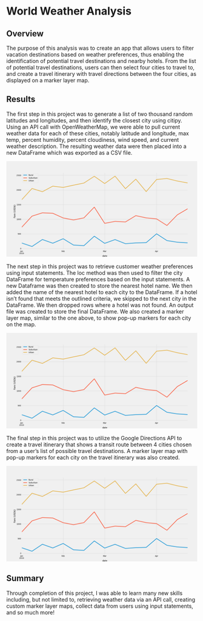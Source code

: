 # World Weather Analysis

## Overview

The purpose of this analysis was to create an app that allows users to filter vacation destinations based on weather preferences, thus enabling the identification of potential travel destinations and nearby hotels.  From the list of potential travel destinations, users can then select four cities to travel to, and create a travel itinerary with travel directions between the four cities, as displayed on a marker layer map.  

## Results

The first step in this project was to generate a list of two thousand random latitudes and longitudes, and then identify the closest city using citipy.  Using an API call with OpenWeatherMap, we were able to pull current weather data for each of these cities, notably latitude and longitude, max temp, percent humidity, percent cloudiness, wind speed, and current weather description.  The resulting weather data were then placed into a new DataFrame which was exported as a CSV file.  

![Figure 1](https://raw.githubusercontent.com/AMHembrough/PyBer_Analysis/main/Resources/Resources/Fig1.png) 

The next step in this project was to retrieve customer weather preferences using input statements.  The loc method was then used to filter the city DataFrame for temperature preferences based on the input statements.  A new Dataframe was then created to store the nearest hotel name.  We then added the name of the nearest hotel to each city to the DataFrame.  If a hotel isn’t found that meets the outlined criteria, we skipped to the next city in the DataFrame.  We then dropped rows where a hotel was not found.  An output file was created to store the final DataFrame.  We also created a marker layer map, similar to the one above, to show pop-up markers for each city on the map.  

![Figure 1](https://raw.githubusercontent.com/AMHembrough/PyBer_Analysis/main/Resources/Resources/Fig1.png) 

The final step in this project was to utilize the Google Directions API to create a travel itinerary that shows a transit route between 4 cities chosen from a user’s list of possible travel destinations.  A marker layer map with pop-up markers for each city on the travel itinerary was also created.  

![Figure 1](https://raw.githubusercontent.com/AMHembrough/PyBer_Analysis/main/Resources/Resources/Fig1.png) 

## Summary

Through completion of this project, I was able to learn many new skills including, but not limited to, retrieving weather data via an API call, creating custom marker layer maps, collect data from users using input statements, and so much more! 
